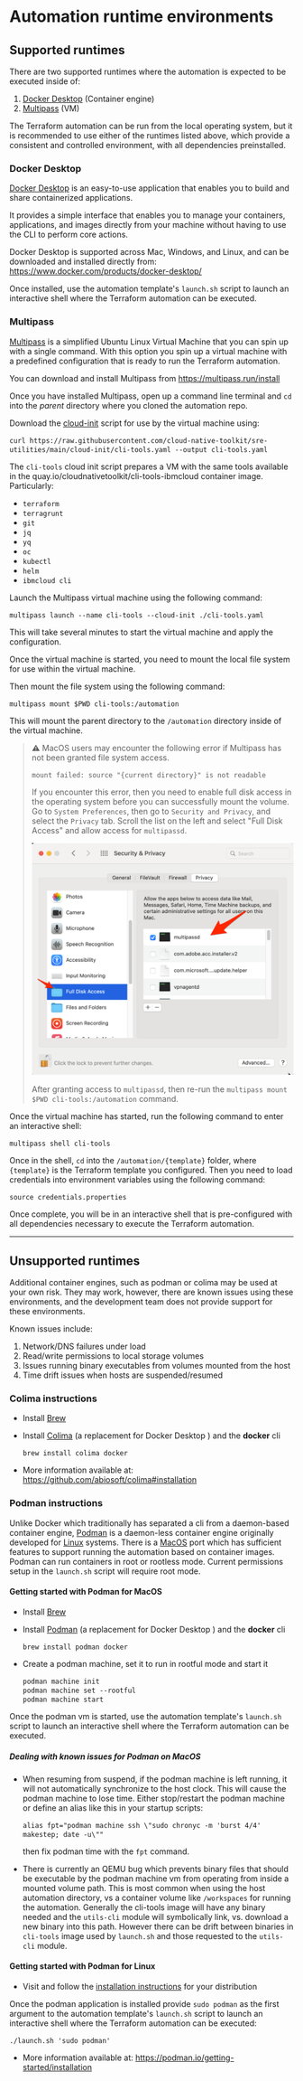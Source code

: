 # Automation runtime environments

## Supported runtimes

There are two supported runtimes where the automation is expected to be executed inside of:

1. [Docker Desktop](#docker-desktop) (Container engine)
2. [Multipass](#multipass) (VM)

The Terraform automation can be run from the local operating system, but it is recommended to use either of the runtimes listed above, which provide a consistent and controlled environment, with all dependencies preinstalled.

### Docker Desktop

[Docker Desktop](https://docs.docker.com/desktop/) is an easy-to-use application that enables you to build and share containerized applications.

It provides a simple interface that enables you to manage your containers, applications, and images directly from your machine without having to use the CLI to perform core actions.

Docker Desktop is supported across Mac, Windows, and Linux, and can be downloaded and installed directly from: <https://www.docker.com/products/docker-desktop/>

Once installed, use the automation template's `launch.sh` script to launch an interactive shell where the Terraform automation can be executed.

### Multipass

[Multipass](https://multipass.run/) is a simplified Ubuntu Linux Virtual Machine that you can spin up with a single command.   With this option you spin up a virtual machine with a predefined configuration that is ready to run the Terraform automation.  

You can download and install Multipass from <https://multipass.run/install>

Once you have installed Multipass, open up a command line terminal and `cd` into the *parent* directory where you cloned the automation repo.

Download the [cloud-init](https://github.com/cloud-native-toolkit/sre-utilities/blob/main/cloud-init/cli-tools.yaml) script for use by the virtual machine using:

```text
curl https://raw.githubusercontent.com/cloud-native-toolkit/sre-utilities/main/cloud-init/cli-tools.yaml --output cli-tools.yaml
```

The `cli-tools` cloud init script prepares a VM with the same tools available in the quay.io/cloudnativetoolkit/cli-tools-ibmcloud container image. Particularly:

- `terraform`
- `terragrunt`
- `git`
- `jq`
- `yq`
- `oc`
- `kubectl`
- `helm`
- `ibmcloud cli`

Launch the Multipass virtual machine using the following command:

```text
multipass launch --name cli-tools --cloud-init ./cli-tools.yaml
```

This will take several minutes to start the virtual machine and apply the configuration.  

Once the virtual machine is started, you need to mount the local file system for use within the virtual machine.

Then mount the file system using the following command:

```
multipass mount $PWD cli-tools:/automation
```

This will mount the parent directory to the `/automation` directory inside of the virtual machine.


> ⚠️ MacOS users may encounter the following error if Multipass has not been granted file system access.  
> ```
> mount failed: source "{current directory}" is not readable
> ```
> 
> If you encounter this error, then you need to enable full disk access in the operating system before you can successfully mount the volume.  Go to `System Preferences`, then go to `Security and Privacy`, and select the `Privacy` tab.  Scroll the list on the left and select "Full Disk Access" and allow access for `multipassd`.
>
> ![Multipass security settings](https://github.com/cloud-native-toolkit/automation-solutions/raw/main/common-files/multipass-security.png)
> 
> After granting access to `multipassd`, then re-run the `multipass mount $PWD cli-tools:/automation` command.

Once the virtual machine has started, run the following command to enter an interactive shell:

```text
multipass shell cli-tools
```

Once in the shell, `cd` into the `/automation/{template}` folder, where `{template}` is the Terraform template you configured.  Then you need to load credentials into environment variables using the following command:

```text
source credentials.properties
```

Once complete, you will be in an interactive shell that is pre-configured with all dependencies necessary to execute the Terraform automation.

----

## Unsupported runtimes

Additional container engines, such as podman or colima may be used at your own risk. They may work, however, there are known issues using these environments, and the development team does not provide support for these environments.

Known issues include:

 1. Network/DNS failures under load
 1. Read/write permissions to local storage volumes
 1. Issues running binary executables from volumes mounted from the host
 1. Time drift issues when hosts are suspended/resumed

### Colima instructions

- Install [Brew](https://brew.sh/)
- Install [Colima](https://github.com/abiosoft/colima) (a replacement for Docker Desktop ) and the **docker** cli

   ```shell
   brew install colima docker
   ```

- More information available at: <https://github.com/abiosoft/colima#installation>

### Podman instructions

Unlike Docker which traditionally has separated a cli from a daemon-based container engine, [Podman](https://podman.io) is a daemon-less container engine originally developed for [Linux](#getting-started-with-podman-for-linux) systems. There is a [MacOS](#getting-started-with-podman-for-macos) port which has sufficient features to support running the automation based on container images. Podman can run containers in root or rootless mode. Current permissions setup in the `launch.sh` script will require root mode.

#### Getting started with Podman for MacOS

- Install [Brew](https://brew.sh/)
- Install [Podman](https://podman.io) (a replacement for Docker Desktop ) and the **docker** cli

   ```shell
   brew install podman docker
   ```

- Create a podman machine, set it to run in rootful mode and start it

   ```shell
   podman machine init
   podman machine set --rootful
   podman machine start
   ```

Once the podman vm is started, use the automation template's `launch.sh` script to launch an interactive shell where the Terraform automation can be executed.

##### Dealing with known issues for Podman on MacOS

- When resuming from suspend, if the podman machine is left running, it will not automatically synchronize to the host clock. This will cause the podman machine to lose time. Either stop/restart the podman machine or define an alias like this in your startup scripts:

    ```shell
    alias fpt="podman machine ssh \"sudo chronyc -m 'burst 4/4' makestep; date -u\""
    ```

    then fix podman time with the `fpt` command.

- There is currently an QEMU bug which prevents binary files that should be executable by the podman machine vm from operating from inside a mounted volume path. This is most common when using the host automation directory, vs a container volume like `/workspaces` for running the automation. Generally the cli-tools image will have any binary needed and the `utils-cli` module will symbolically link, vs. download a new binary into this path. However there can be drift between binaries in `cli-tools` image used by `launch.sh` and those requested to the `utils-cli` module.

#### Getting started with Podman for Linux

- Visit and follow the [installation instructions](https://podman.io/getting-started/installation#installing-on-linux) for your distribution

Once the podman application is installed provide `sudo podman` as the first argument to the automation template's `launch.sh` script to launch an interactive shell where the Terraform automation can be executed:

   ```shell
   ./launch.sh 'sudo podman'
   ```

- More information available at: <https://podman.io/getting-started/installation>
